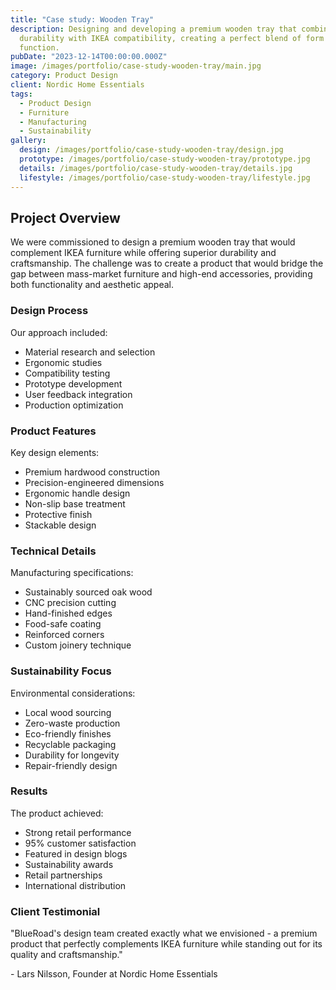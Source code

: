 ```yaml
---
title: "Case study: Wooden Tray"
description: Designing and developing a premium wooden tray that combines
  durability with IKEA compatibility, creating a perfect blend of form and
  function.
pubDate: "2023-12-14T00:00:00.000Z"
image: /images/portfolio/case-study-wooden-tray/main.jpg
category: Product Design
client: Nordic Home Essentials
tags:
  - Product Design
  - Furniture
  - Manufacturing
  - Sustainability
gallery:
  design: /images/portfolio/case-study-wooden-tray/design.jpg
  prototype: /images/portfolio/case-study-wooden-tray/prototype.jpg
  details: /images/portfolio/case-study-wooden-tray/details.jpg
  lifestyle: /images/portfolio/case-study-wooden-tray/lifestyle.jpg
---
```


## Project Overview

We were commissioned to design a premium wooden tray that would complement IKEA furniture while offering superior durability and craftsmanship. The challenge was to create a product that would bridge the gap between mass-market furniture and high-end accessories, providing both functionality and aesthetic appeal.

### Design Process

Our approach included:
- Material research and selection
- Ergonomic studies
- Compatibility testing
- Prototype development
- User feedback integration
- Production optimization

### Product Features

Key design elements:
- Premium hardwood construction
- Precision-engineered dimensions
- Ergonomic handle design
- Non-slip base treatment
- Protective finish
- Stackable design

### Technical Details

Manufacturing specifications:
- Sustainably sourced oak wood
- CNC precision cutting
- Hand-finished edges
- Food-safe coating
- Reinforced corners
- Custom joinery technique

### Sustainability Focus

Environmental considerations:
- Local wood sourcing
- Zero-waste production
- Eco-friendly finishes
- Recyclable packaging
- Durability for longevity
- Repair-friendly design

### Results

The product achieved:
- Strong retail performance
- 95% customer satisfaction
- Featured in design blogs
- Sustainability awards
- Retail partnerships
- International distribution

### Client Testimonial

"BlueRoad's design team created exactly what we envisioned - a premium product that perfectly complements IKEA furniture while standing out for its quality and craftsmanship."

\- Lars Nilsson, Founder at Nordic Home Essentials